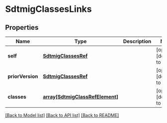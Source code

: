 # SdtmigClassesLinks

## Properties
Name | Type | Description | Notes
------------ | ------------- | ------------- | -------------
**self** | [**SdtmigClassesRef**](SdtmigClassesRef.md) |  | [optional] [default to null]
**priorVersion** | [**SdtmigClassesRef**](SdtmigClassesRef.md) |  | [optional] [default to null]
**classes** | [**array[SdtmigClassRefElement]**](SdtmigClassRefElement.md) |  | [optional] [default to null]

[[Back to Model list]](../README.md#documentation-for-models) [[Back to API list]](../README.md#documentation-for-api-endpoints) [[Back to README]](../README.md)


